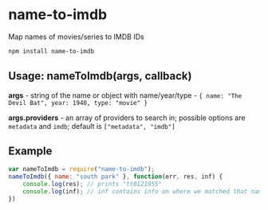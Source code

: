 # name-to-imdb
Map names of movies/series to IMDB IDs

```bash
npm install name-to-imdb
```

## Usage: nameToImdb(args, callback)

**args** - string of the name or object with name/year/type - ``{ name: "The Devil Bat", year: 1940, type: "movie" }``

**args.providers** - an array of providers to search in; possible options are ``metadata`` and ``imdb``; default is ``["metadata", "imdb"]``

## Example
```javascript
var nameToImdb = require("name-to-imdb");
nameToImdb({ name: "south park" }, function(err, res, inf) { 
	console.log(res); // prints "tt0121955"
	console.log(inf); // inf contains info on where we matched that name - e.g. locally, or on google
})
```



